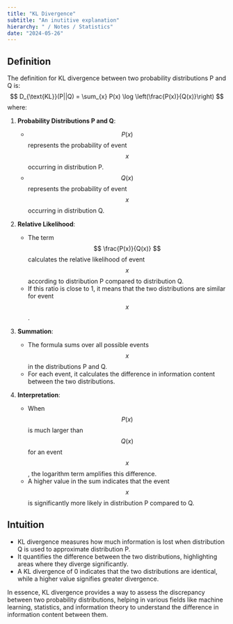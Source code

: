 ```yaml
---
title: "KL Divergence"
subtitle: "An inutitive explanation"
hierarchy: " / Notes / Statistics"
date: "2024-05-26"
---
```



## Definition
The definition for KL divergence between two probability distributions P and Q is:
$$ D_{\text{KL}}(P||Q) = \sum_{x} P(x) \log \left(\frac{P(x)}{Q(x)}\right) $$
where:
1. **Probability Distributions P and Q**: 
   - $$ P(x) $$ represents the probability of event $$ x $$ occurring in distribution P.
   - $$ Q(x) $$ represents the probability of event $$ x $$ occurring in distribution Q.

2. **Relative Likelihood**:
   - The term $$ \frac{P(x)}{Q(x)} $$ calculates the relative likelihood of event $$ x $$ according to distribution P compared to distribution Q.
   - If this ratio is close to 1, it means that the two distributions are similar for event $$ x $$.

3. **Summation**:
   - The formula sums over all possible events $$ x $$ in the distributions P and Q.
   - For each event, it calculates the difference in information content between the two distributions.

4. **Interpretation**:
   - When $$ P(x) $$ is much larger than $$ Q(x) $$ for an event $$ x $$, the logarithm term amplifies this difference.
   - A higher value in the sum indicates that the event $$ x $$ is significantly more likely in distribution P compared to Q.

## Intuition
   - KL divergence measures how much information is lost when distribution Q is used to approximate distribution P.
   - It quantifies the difference between the two distributions, highlighting areas where they diverge significantly.
   - A KL divergence of 0 indicates that the two distributions are identical, while a higher value signifies greater divergence.

In essence, KL divergence provides a way to assess the discrepancy between two probability distributions, helping in various fields like machine learning, statistics, and information theory to understand the difference in information content between them.
